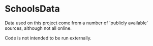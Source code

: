 # SchoolsData

Data used on this project come from a number of 'publicly available' sources, although not all online. 

Code is not intended to be run externally.

